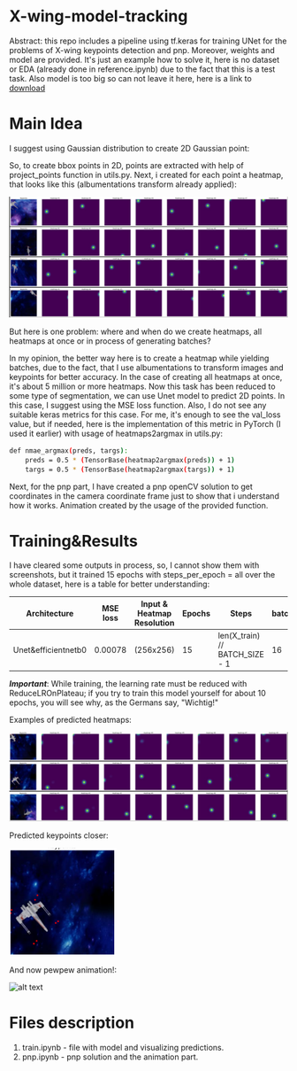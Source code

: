 # X-wing-model-tracking
Abstract: this repo includes a pipeline using tf.keras for training UNet for the problems of X-wing keypoints detection and pnp.
Moreover, weights and model are provided. It's just an example how to solve it, here is no dataset or EDA (already done in reference.ipynb) due to the fact that this is a test task. Also model is too big  so can not leave it here, here is a link to [download](https://drive.google.com/file/d/1oaSXIrxy6RmTpe6cyQqDBay7g-0Su8bl/view?usp=share_link)

# Main Idea
I suggest using Gaussian distribution to create 2D Gaussian point:

So, to create bbox points in 2D, points are extracted with help of project_points function in utils.py.
Next, i created for each point a heatmap, that looks like this (albumentations transform already applied):

![alt text](images/heatmaps_ex.jpg)

But here is one problem: where and when do we create heatmaps, all heatmaps at once or in process of generating batches?

In my opinion, the better way here is to create a heatmap while yielding batches, due to the fact, that I use albumentations to transform images and keypoints for better accuracy. In the case of creating all heatmaps at once, it's about 5 million or more heatmaps.
Now this task has been reduced to some type of segmentation, we can use Unet model to predict 2D points. In this case, I suggest using the MSE loss function. Also, I do not see any suitable keras metrics for this case. For me, it's enough to see the val_loss value, but if needed, here is the implementation of this metric in PyTorch (I used it earlier) with usage of heatmaps2argmax in utils.py:

```sh
def nmae_argmax(preds, targs):
    preds = 0.5 * (TensorBase(heatmap2argmax(preds)) + 1)
    targs = 0.5 * (TensorBase(heatmap2argmax(targs)) + 1)
```

Next, for the pnp part, I have created a pnp openCV solution to get coordinates in the camera coordinate frame just to show that i understand how it works. Animation created by the usage of the provided function.

# Training&Results

I have cleared some outputs in process, so, I cannot show them with screenshots, but it trained 15 epochs with steps_per_epoch = all over the whole dataset, here is a table for better understanding:

| Architecture | MSE loss | Input & Heatmap Resolution | Epochs | Steps | batch | optimizer |
| ------ | ------ | ------ | ------ | ------ | ------ | ------ |
| Unet&efficientnetb0 | 0.00078 | (256x256)  | 15 | len(X_train) // BATCH_SIZE - 1| 16 | Adam, lr = 1e-3 |

***Important***: While training, the learning rate must be reduced with ReduceLROnPlateau; if you try to train this model yourself for about 10 epochs, you will see why, as the Germans say, "Wichtig!"

Examples of predicted heatmaps: 

![alt text](images/preds_ex.jpg)

Predicted keypoints closer:

![alt text](images/keypoints_pred.PNG)

And now pewpew animation!:

![alt text](anim.gif)

# Files description

1) train.ipynb - file with model and visualizing predictions.
2) pnp.ipynb - pnp solution and the animation part. 

